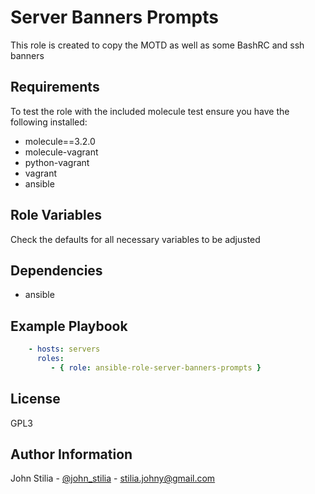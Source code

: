 Server Banners Prompts
=========

This role is created to copy the MOTD as well as some BashRC and ssh banners

Requirements
------------

To test the role with the included molecule test ensure you have the following installed:
- molecule==3.2.0
- molecule-vagrant
- python-vagrant
- vagrant
- ansible

Role Variables
--------------

Check the defaults for all necessary variables to be adjusted

Dependencies
------------

- ansible

Example Playbook
----------------

```yaml
    - hosts: servers
      roles:
         - { role: ansible-role-server-banners-prompts }
```

License
-------

GPL3

Author Information
------------------

John Stilia   - [@john_stilia](https://twitter.com/john_stilia) - stilia.johny@gmail.com
